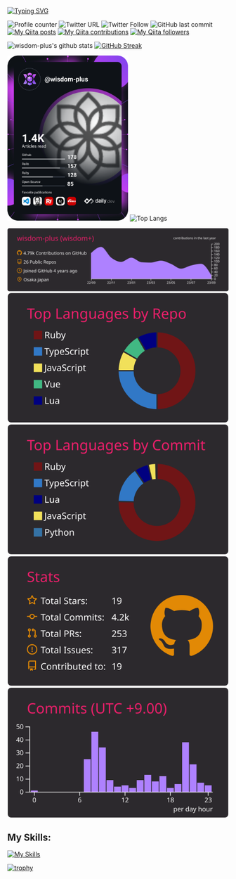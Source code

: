 [![Typing SVG](https://readme-typing-svg.herokuapp.com?font=Fira+Code&size=30&duration=4500&pause=800&center=true&vCenter=true&width=634&height=100&lines=Hi!+I'm+Tomoshi;Thank+you+for+your+visit)](https://git.io/typing-svg)

![Profile counter](https://komarev.com/ghpvc/?username=wisdom-plus)
![Twitter URL](https://img.shields.io/twitter/url?style=social&url=https%3A%2F%2Ftwitter.com%2Ftomoshi_web)
![Twitter Follow](https://img.shields.io/twitter/follow/tomoshi_web?label=Follow&style=social)
![GitHub last commit](https://img.shields.io/github/last-commit/wisdom-plus/coffee-oma)
[![My Qiita posts](https://qiita-badge.apiapi.app/s/tomoronn3/posts.svg)](http://qiita.com/tomoronn3)
[![My Qiita contributions](https://qiita-badge.apiapi.app/s/tomoronn3/contributions.svg)](http://qiita.com/tomoronn3)
[![My Qiita followers](https://qiita-badge.apiapi.app/s/tomoronn3/followers.svg)](http://qiita.com/tomoronn3)

![wisdom-plus's github stats](https://github-readme-stats-tomoron.vercel.app/api?username=wisdom-plus&count_private=true&show_icons=true&theme=monokai)
[![GitHub Streak](https://github-readme-streak-stats-drab.vercel.app?user=wisdom-plus&theme=monokai&border_radius=2.5)](https://git.io/streak-stats)

<a href="https://app.daily.dev/wisdom-plus"><img src="https://github.com/wisdom-plus/wisdom-plus/blob/master/devcard.svg" width="275" alt="Wisdom-plus's Dev Card"/></a>
![Top Langs](https://github-readme-stats-tomoron.vercel.app/api/top-langs/?username=wisdom-plus&theme=monokai)


[![](https://raw.githubusercontent.com/wisdom-plus/wisdom-plus/master/profile-summary-card-output/monokai/0-profile-details.svg)](https://github.com/vn7n24fzkq/github-profile-summary-cards)
[![](https://raw.githubusercontent.com/wisdom-plus/wisdom-plus/master/profile-summary-card-output/monokai/1-repos-per-language.svg)](https://github.com/vn7n24fzkq/github-profile-summary-cards) [![](https://raw.githubusercontent.com/wisdom-plus/wisdom-plus/master/profile-summary-card-output/monokai/2-most-commit-language.svg)](https://github.com/vn7n24fzkq/github-profile-summary-cards)
[![](https://raw.githubusercontent.com/wisdom-plus/wisdom-plus/master/profile-summary-card-output/monokai/3-stats.svg)](https://github.com/vn7n24fzkq/github-profile-summary-cards) [![](https://raw.githubusercontent.com/wisdom-plus/wisdom-plus/master/profile-summary-card-output/monokai/4-productive-time.svg)](https://github.com/vn7n24fzkq/github-profile-summary-cards)

## My Skills:
[![My Skills](https://skillicons.dev/icons?i=js,ts,ruby,html,css,rails,react,jquery,tailwind,git,bash,webpack,bootstrap,nodejs,nginx,discord,twitter,instagram,docker,aws,figma,github,heroku,vercel,vscode,linux,md,mysql,postgres,redis,sqlite)](https://skillicons.dev)

[![trophy](https://github-profile-trophy.vercel.app/?username=wisdom-plus)](https://github.com/wisdom-plus/github-profile-trophy)
